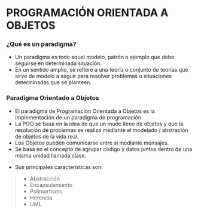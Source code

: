#  PROGRAMACIÓN ORIENTADA A OBJETOS 

### ¿Qué es un paradigma?
 - Un paradigma es todo aquel modelo, patrón o ejemplo que debe seguirse en determinada
 situación.
 - En un sentido amplio, se refiere a una teoría o conjunto de teorías que sirve 
 de modelo a seguir para resolver problemas o situaciones determinadas que se planteen.


### Paradigma Orientado a Objetos
 - El paradigma de Programación Orientada a Objetos es la implementación de un
 paradigma de programación.
 - La POO se basa en la idea de que un mudo lleno de objetos y que la resolución
 de problemas se realiza mediante el modelado / abstración de objetos de la vida real.
 - Los Objetos pueden comunicarse entre si mediante mensajes.
 - Se basa en el concepto de agrupar código y datos juntos dentro de una misma unidad
 llamada clase.

 + Sus principales características son:
>   * Abstracción
>   * Encapsulamiento
>   * Polimorfismo
>   * Herencia
>   * UML
  